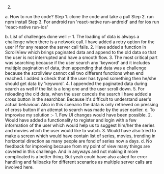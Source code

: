 2.
a. How to run the code?
    Step 1. clone the code and take a pull
    Step 2. run npm install
    Step 3. For android run 'react-native run-android' and for ios run 'react-native run-ios'

b. List of challenges done well :-
    1. The loading of data is always a challenge when there is a network call. I have added a retry option for the user if for any reason the server call fails.
    2. Have added a function in ScrollView which brings paginated data and append to the old data so that the user is not interrupted and have a smooth flow.
    3. The most critical part was searching because if the user search any 'keyword' and it includes multiple pagination of data, then appending that data was a challenge because the scrollview cannot call two different functions when end reached. I added a check that if the user has typed something then he/she should get data by 'keyword'.
    4. I appended the paginated data during search as well if the list is a long one and the user scroll down.
    5. For reloading the old data, when the user cancels the search I have added a cross button in the searchbar. Because it's difficult to understand user's actual behaviour. Also in this scenario the data is only retrieved on pressing of cross button if an attempt to search was made by the user earlier.
c. To improvise my solution :- 
    1. Few UI changes would have been possible.
    2. Would have added a functionality to register and login with a few information of the user which would help us to suggest him/her the series and movies which the user would like to watch. 
    3. Would have also tried to make a screen which would have contain list of series, movies, trending in horizontal direction as many people are fond of series now a days.
d. No feedback for improving because from my point of view many things are covered in this challenge. And in anyways and not making it more complicated is a better thing. But yeah could have also asked for error handling and fallbacks for different scenarios as multiple server calls are involved here.





